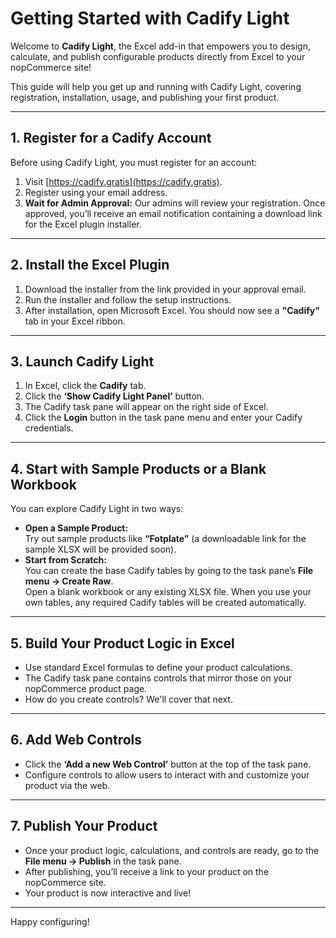 # Getting Started with Cadify Light

Welcome to **Cadify Light**, the Excel add-in that empowers you to design, calculate, and publish configurable products directly from Excel to your nopCommerce site!

This guide will help you get up and running with Cadify Light, covering registration, installation, usage, and publishing your first product.

---

## 1. Register for a Cadify Account

Before using Cadify Light, you must register for an account:

1. Visit [https://cadify.gratis](https://cadify.gratis).
2. Register using your email address.
3. **Wait for Admin Approval:** Our admins will review your registration. Once approved, you’ll receive an email notification containing a download link for the Excel plugin installer.

---

## 2. Install the Excel Plugin

1. Download the installer from the link provided in your approval email.
2. Run the installer and follow the setup instructions.
3. After installation, open Microsoft Excel. You should now see a **"Cadify"** tab in your Excel ribbon.

---

## 3. Launch Cadify Light

1. In Excel, click the **Cadify** tab.
2. Click the **‘Show Cadify Light Panel’** button.
3. The Cadify task pane will appear on the right side of Excel.
4. Click the **Login** button in the task pane menu and enter your Cadify credentials.

---

## 4. Start with Sample Products or a Blank Workbook

You can explore Cadify Light in two ways:

- **Open a Sample Product:**  
  Try out sample products like **“Fotplate”** (a downloadable link for the sample XLSX will be provided soon).
- **Start from Scratch:**  
  You can create the base Cadify tables by going to the task pane’s **File menu → Create Raw**.  
  Open a blank workbook or any existing XLSX file. When you use your own tables, any required Cadify tables will be created automatically.

---

## 5. Build Your Product Logic in Excel

- Use standard Excel formulas to define your product calculations.
- The Cadify task pane contains controls that mirror those on your nopCommerce product page.
- How do you create controls? We'll cover that next.

---

## 6. Add Web Controls

- Click the **‘Add a new Web Control’** button at the top of the task pane.
- Configure controls to allow users to interact with and customize your product via the web.

---

## 7. Publish Your Product

- Once your product logic, calculations, and controls are ready, go to the **File menu → Publish** in the task pane.
- After publishing, you’ll receive a link to your product on the nopCommerce site.
- Your product is now interactive and live!

---

Happy configuring!